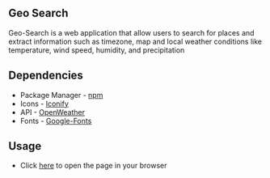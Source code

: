 ## Geo Search
<p>Geo-Search is a web application that allow users to search for places and extract information such as timezone, map and local weather conditions like temperature, wind speed, humidity, and precipitation<p>
  
## Dependencies
* Package Manager - [npm](https://npmjs.com/ "")
* Icons - [Iconify](https://code.iconify.design/1/1.0.7/iconify.min.js/ "")
* API - [OpenWeather](https://openweathermap.org/api/ "")
* Fonts - [Google-Fonts](https://fonts.googleapis.com/css2?family=Recursive:wght@500&display=swap/ "")

## Usage
* Click [here](https://damola18.github.io/GEO-SEARCH/ "here") to open the page in your browser 